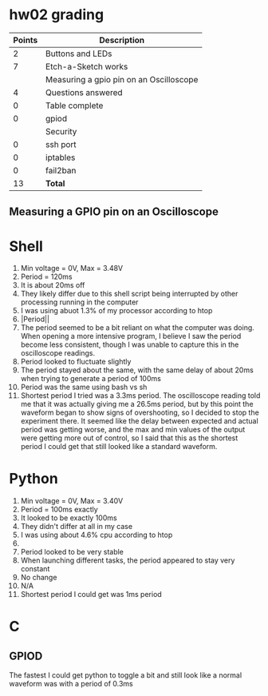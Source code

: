 # hw02 grading

| Points      | Description |
| ----------- | ----------- |
|  2 | Buttons and LEDs 
|  7 | Etch-a-Sketch works
|    | Measuring a gpio pin on an Oscilloscope 
|  4 | Questions answered
|  0 | Table complete   |*Where's lseek()?*
|  0 | gpiod        |*I don't see the C gpiod*
|    | Security     |*missing
|  0 | ssh port
|  0 | iptables
|  0 | fail2ban
| 13 | **Total**

## Measuring a GPIO pin on an Oscilloscope

# Shell

1. Min voltage = 0V, Max = 3.48V
2. Period = 120ms
3. It is about 20ms off
4. They likely differ due to this shell script being interrupted by other processing running in the computer
5. I was using abuot 1.3% of my processor according to htop
6. |Period||
7. The period seemed to be a bit reliant on what the computer was doing. When opening a more intensive program, I believe I saw the period become less consistent, though I was unable to capture this in the oscilloscope readings. 
8. Period looked to fluctuate slightly
9. The period stayed about the same, with the same delay of about 20ms when trying to generate a period of 100ms
10. Period was the same using bash vs sh
11. Shortest period I tried was a 3.3ms period. The oscilloscope reading told me that it was actually giving me a 26.5ms period, but by this point the waveform began to show signs of overshooting, so I decided to stop the experiment there. It seemed like the delay between expected and actual period was getting worse, and the max and min values of the output were getting more out of control, so I said that this as the shortest period I could get that still looked like a standard waveform.

# Python
1. Min voltage = 0V, Max = 3.40V
2. Period = 100ms exactly
3. It looked to be exactly 100ms
4. They didn't differ at all in my case
5. I was using about 4.6% cpu according to htop
6. 
7. Period looked to be very stable
8. When launching different tasks, the period appeared to stay very constant
9. No change
10. N/A
11. Shortest period I could get was 1ms period

# C

## GPIOD
The fastest I could get python to toggle a bit and still look like a normal waveform was with a period of 0.3ms

